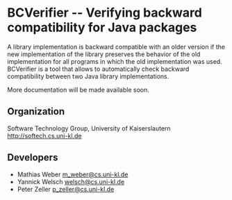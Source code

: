 BCVerifier -- Verifying backward compatibility for Java packages
==============

A library implementation is backward compatible with an older version if the new implementation of the library preserves the behavior of the old implementation for all programs in which the old implementation was used.
BCVerifier is a tool that allows to automatically check backward compatibility between two Java library implementations.

More documentation will be made available soon.

Organization
--------------

Software Technology Group, University of Kaiserslautern
http://softech.cs.uni-kl.de

Developers
--------------

- Mathias Weber <m_weber@cs.uni-kl.de>
- Yannick Welsch <welsch@cs.uni-kl.de>
- Peter Zeller <p_zeller@cs.uni-kl.de>